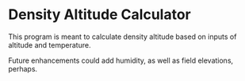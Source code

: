 # Density Altitude Calculator

This program is meant to calculate density altitude based on inputs of altitude and temperature.

Future enhancements could add humidity, as well as field elevations, perhaps.

